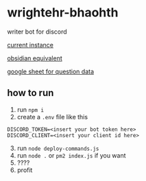 # wrightehr-bhaohth
writer bot for discord

[current instance](https://discord.com/api/oauth2/authorize?client_id=914374342341697556&permissions=380708588608&scope=bot)

[obsidian equivalent](https://github.com/Dlol/writing-helper)

[google sheet for question data](https://docs.google.com/spreadsheets/d/1hkynZs2fyTYpTCzA4fISg2vT7pwTpui7H4DDGwzFmzM/edit?usp=sharing)

## how to run

1. run `npm i`
2. create a `.env` file like this
```
DISCORD_TOKEN=<insert your bot token here>
DISCORD_CLIENT=<insert your client id here>
```
3. run `node deploy-commands.js`
4. run `node .` or `pm2 index.js` if you want
5. ????
6. profit
